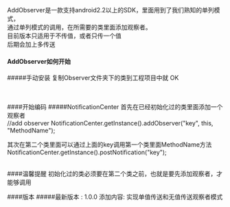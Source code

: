 AddObserver是一款支持android2.2以上的SDK，里面用到了我们熟知的单列模式，<br>
通过单列模式的调用，在所需要的类里面添加观察者。<br>
目前版本只适用于不传值，或者只传一个值<br>
后期会加上多传送<br>

#### AddObserver如何开始
#####手动安装
复制Observer文件夹下的类到工程项目中就 OK <br><br><br>

####开始编码
#####NotificationCenter
首先在已经初始化过的类里面添加一个观察者<br>
    //add observer
    NotificationCenter.getInstance().addObserver("key", this, "MethodName");<br>
    
其次在第二个类里面可以通过上面的key调用第一个类里面MethodName方法<br>
        NotificationCenter.getInstance().postNotification("key");<br><br>   

####温馨提醒
初始化过的类必须要在第二个类之前，也就是要先添加观察者，才能够调用


####版本
#####最新版本 : 1.0.0
添加内容: 实现单值传送和无值传送观察者模式
